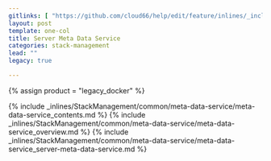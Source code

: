 ```yaml
---
gitlinks: [ "https://github.com/cloud66/help/edit/feature/inlines/_includes/_inlines/StackManagement/common/meta-data-service/meta-data-service_contents.html", "https://github.com/cloud66/help/edit/feature/inlines/_includes/_inlines/StackManagement/common/meta-data-service/meta-data-service_overview.html", "https://github.com/cloud66/help/edit/feature/inlines/_includes/_inlines/StackManagement/common/meta-data-service/meta-data-service_server-meta-data-service.html" ]
layout: post
template: one-col
title: Server Meta Data Service
categories: stack-management
lead: ""
legacy: true

---
```

{% assign product = "legacy_docker" %}

{% include _inlines/StackManagement/common/meta-data-service/meta-data-service_contents.md %}
{% include _inlines/StackManagement/common/meta-data-service/meta-data-service_overview.md %}
{% include _inlines/StackManagement/common/meta-data-service/meta-data-service_server-meta-data-service.md %}
